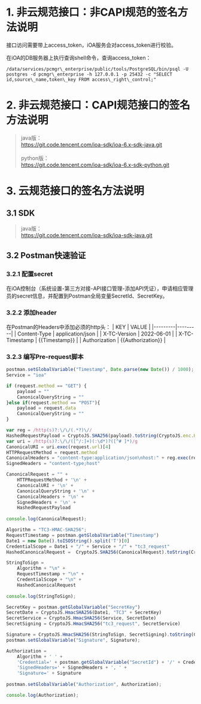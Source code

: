 # 1. 非云规范接口：非CAPI规范的签名方法说明
接口访问需要带上access_token，iOA服务会对access_token进行校验。

在iOA的DB服务器上执行查询shell命令，查询access_token：
```shell
/data/services/pcmgr\_enterprise/public/tools/PostgreSQL/bin/psql -U postgres -d pcmgr\_enterprise -h 127.0.0.1 -p 25432 -c "SELECT id,source\_name,token\_key FROM access\_right\_control;"
```

# 2. 非云规范接口：CAPI规范接口的签名方法说明
> java版：<br/>
https://git.code.tencent.com/ioa-sdk/ioa-6.x-sdk-java.git<br/><br/>
python版：<br/>
https://git.code.tencent.com/ioa-sdk/ioa-6.x-sdk-python.git

# 3. 云规范接口的签名方法说明
## 3.1 SDK
> java版：<br/>
https://git.code.tencent.com/ioa-sdk/ioa-sdk-java.git
## 3.2 Postman快速验证
### 3.2.1 配置secret
在iOA控制台（系统设置-第三方对接-API接口管理-添加API凭证），申请相应管理员的secret信息，并配置到Postman全局变量SecretId、SecretKey。
### 3.2.2 添加header
在Postman的Headers中添加必须的http头：
| KEY | VALUE |
|---------|---------|
| Content-Type | application/json |
| X-TC-Version | 2022-06-01 |
| X-TC-Timestamp | {{Timestamp}} |
| Authorization | {{Authorization}} |
### 3.2.3 编写Pre-request脚本
```js
postman.setGlobalVariable("Timestamp", Date.parse(new Date()) / 1000);
Service = "ioa"

if (request.method == "GET") {
    payload = ""
    CanonicalQueryString = ""
}else if(request.method == "POST"){
    payload = request.data
    CanonicalQueryString = ""
}

var reg = /http(s)?:\/\/(.*?)\//
HashedRequestPayload = CryptoJS.SHA256(payload).toString(CryptoJS.enc.Hex);
var uri = /http(s)?:\/\/([^/:]+)(:\d*)?([^# ]*)/g
CanonicalURI = uri.exec(request.url)[4]
HTTPRequestMethod = request.method
CanonicalHeaders = "content-type:application/json\nhost:" + reg.exec(request.url)[2] + "\n"
SignedHeaders = "content-type;host"

CanonicalRequest = "" + 
    HTTPRequestMethod + '\n' +
    CanonicalURI + '\n' +
    CanonicalQueryString + '\n' +
    CanonicalHeaders + '\n' +
    SignedHeaders + '\n' +
    HashedRequestPayload
  
console.log(CanonicalRequest);

Algorithm = "TC3-HMAC-SHA256";
RequestTimestamp = postman.getGlobalVariable("Timestamp")
Date1 = new Date().toISOString().split('T')[0]
CredentialScope = Date1 + "/" + Service + "/" + "tc3_request"
HashedCanonicalRequest =  CryptoJS.SHA256(CanonicalRequest).toString(CryptoJS.enc.Hex)

StringToSign =
    Algorithm + "\n" +
    RequestTimestamp + "\n" +
    CredentialScope + "\n" +
    HashedCanonicalRequest
    
console.log(StringToSign);

SecretKey = postman.getGlobalVariable("SecretKey")
SecretDate = CryptoJS.HmacSHA256(Date1, "TC3" + SecretKey)
SecretService = CryptoJS.HmacSHA256(Service, SecretDate)
SecretSigning = CryptoJS.HmacSHA256("tc3_request", SecretService)

Signature = CryptoJS.HmacSHA256(StringToSign, SecretSigning).toString(CryptoJS.enc.Hex)
postman.setGlobalVariable("Signature", Signature);

Authorization =
    Algorithm + ' ' +
    'Credential=' + postman.getGlobalVariable("SecretId") + '/' + CredentialScope + ', ' +
    'SignedHeaders=' + SignedHeaders + ', ' + 
    'Signature=' + Signature
    
postman.setGlobalVariable("Authorization", Authorization);    

console.log(Authorization);
```
